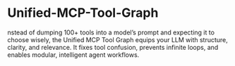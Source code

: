 # Unified-MCP-Tool-Graph
nstead of dumping 100+ tools into a model’s prompt and expecting it to choose wisely, the Unified MCP Tool Graph equips your LLM with structure, clarity, and relevance.  It fixes tool confusion, prevents infinite loops, and enables modular, intelligent agent workflows.
